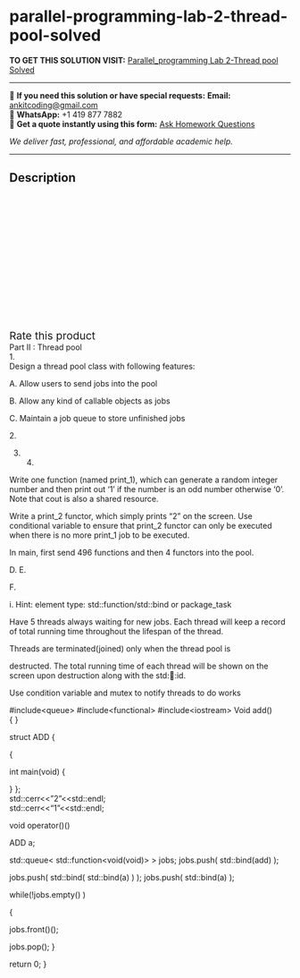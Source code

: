 # parallel-programming-lab-2-thread-pool-solved
**TO GET THIS SOLUTION VISIT:** [Parallel_programming Lab 2-Thread pool Solved](https://www.ankitcodinghub.com/product/parallel_programming-lab-2-thread-pool-solved/)


---

📩 **If you need this solution or have special requests:** **Email:** ankitcoding@gmail.com  
📱 **WhatsApp:** +1 419 877 7882  
📄 **Get a quote instantly using this form:** [Ask Homework Questions](https://www.ankitcodinghub.com/services/ask-homework-questions/)

*We deliver fast, professional, and affordable academic help.*

---

<h2>Description</h2>



<div class="kk-star-ratings kksr-auto kksr-align-center kksr-valign-top" data-payload="{&quot;align&quot;:&quot;center&quot;,&quot;id&quot;:&quot;92755&quot;,&quot;slug&quot;:&quot;default&quot;,&quot;valign&quot;:&quot;top&quot;,&quot;ignore&quot;:&quot;&quot;,&quot;reference&quot;:&quot;auto&quot;,&quot;class&quot;:&quot;&quot;,&quot;count&quot;:&quot;0&quot;,&quot;legendonly&quot;:&quot;&quot;,&quot;readonly&quot;:&quot;&quot;,&quot;score&quot;:&quot;0&quot;,&quot;starsonly&quot;:&quot;&quot;,&quot;best&quot;:&quot;5&quot;,&quot;gap&quot;:&quot;4&quot;,&quot;greet&quot;:&quot;Rate this product&quot;,&quot;legend&quot;:&quot;0\/5 - (0 votes)&quot;,&quot;size&quot;:&quot;24&quot;,&quot;title&quot;:&quot;Parallel_programming Lab 2-Thread pool Solved&quot;,&quot;width&quot;:&quot;0&quot;,&quot;_legend&quot;:&quot;{score}\/{best} - ({count} {votes})&quot;,&quot;font_factor&quot;:&quot;1.25&quot;}">

<div class="kksr-stars">

<div class="kksr-stars-inactive">
            <div class="kksr-star" data-star="1" style="padding-right: 4px">


<div class="kksr-icon" style="width: 24px; height: 24px;"></div>
        </div>
            <div class="kksr-star" data-star="2" style="padding-right: 4px">


<div class="kksr-icon" style="width: 24px; height: 24px;"></div>
        </div>
            <div class="kksr-star" data-star="3" style="padding-right: 4px">


<div class="kksr-icon" style="width: 24px; height: 24px;"></div>
        </div>
            <div class="kksr-star" data-star="4" style="padding-right: 4px">


<div class="kksr-icon" style="width: 24px; height: 24px;"></div>
        </div>
            <div class="kksr-star" data-star="5" style="padding-right: 4px">


<div class="kksr-icon" style="width: 24px; height: 24px;"></div>
        </div>
    </div>

<div class="kksr-stars-active" style="width: 0px;">
            <div class="kksr-star" style="padding-right: 4px">


<div class="kksr-icon" style="width: 24px; height: 24px;"></div>
        </div>
            <div class="kksr-star" style="padding-right: 4px">


<div class="kksr-icon" style="width: 24px; height: 24px;"></div>
        </div>
            <div class="kksr-star" style="padding-right: 4px">


<div class="kksr-icon" style="width: 24px; height: 24px;"></div>
        </div>
            <div class="kksr-star" style="padding-right: 4px">


<div class="kksr-icon" style="width: 24px; height: 24px;"></div>
        </div>
            <div class="kksr-star" style="padding-right: 4px">


<div class="kksr-icon" style="width: 24px; height: 24px;"></div>
        </div>
    </div>
</div>


<div class="kksr-legend" style="font-size: 19.2px;">
            <span class="kksr-muted">Rate this product</span>
    </div>
    </div>
<div class="page" title="Page 1">
<div class="layoutArea">
<div class="column">
Part II : Thread pool

</div>
</div>
<div class="layoutArea">
<div class="column">
1.

</div>
<div class="column">
Design a thread pool class with following features:

A. Allow users to send jobs into the pool

B. Allow any kind of callable objects as jobs

C. Maintain a job queue to store unfinished jobs

</div>
</div>
<div class="layoutArea">
<div class="column">
2.

3. 4.

</div>
<div class="column">
Write one function (named print_1), which can generate a random integer number and then print out ‘1’ if the number is an odd number otherwise ‘0’. Note that cout is also a shared resource.

Write a print_2 functor, which simply prints “2” on the screen. Use conditional variable to ensure that print_2 functor can only be executed when there is no more print_1 job to be executed.

In main, first send 496 functions and then 4 functors into the pool.

</div>
</div>
<div class="layoutArea">
<div class="column">
D. E.

F.

</div>
<div class="column">
i. Hint: element type: std::function/std::bind or package_task

Have 5 threads always waiting for new jobs. Each thread will keep a record of total running time throughout the lifespan of the thread.

Threads are terminated(joined) only when the thread pool is

destructed. The total running time of each thread will be shown on the screen upon destruction along with the std::thread::id.

Use condition variable and mutex to notify threads to do works

</div>
</div>
</div>
<div class="page" title="Page 2">
<div class="layoutArea">
<div class="column">
#include&lt;queue&gt; #include&lt;functional&gt; #include&lt;iostream&gt; Void add()

</div>
</div>
<div class="layoutArea">
<div class="column">
{ }

struct ADD {

{

int main(void) {

</div>
</div>
<div class="layoutArea">
<div class="column">
} };

</div>
<div class="column">
std::cerr&lt;&lt;”2”&lt;&lt;std::endl;

</div>
</div>
<div class="layoutArea">
<div class="column">
std::cerr&lt;&lt;“1”&lt;&lt;std::endl;

void operator()()

</div>
</div>
<div class="layoutArea">
<div class="column">
ADD a;

std::queue&lt; std::function&lt;void(void)&gt; &gt; jobs; jobs.push( std::bind(add) );

jobs.push( std::bind( std::bind(a) ) ); jobs.push( std::bind(a) );

while(!jobs.empty() )

{

jobs.front()();

</div>
</div>
<div class="layoutArea">
<div class="column">
jobs.pop(); }

return 0; }

</div>
</div>
</div>
